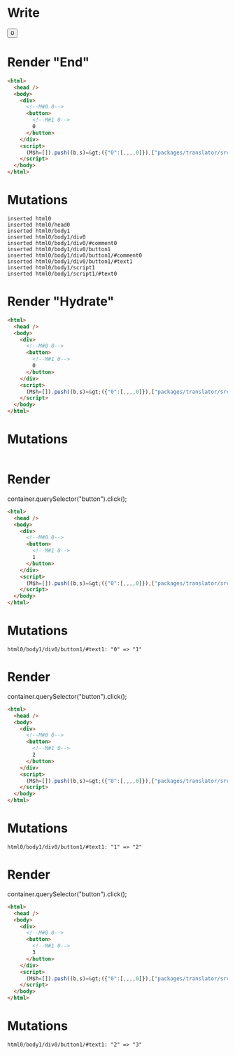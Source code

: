 # Write
  <div><!M#0 0><button><!M#1 0>0</button></div><script>(M$h=[]).push((b,s)=>({"0":[,,,,0]}),["packages/translator/src/__tests__/fixtures/basic-unused-ref/template.marko_0_0",0,])</script>


# Render "End"
```html
<html>
  <head />
  <body>
    <div>
      <!--M#0 0-->
      <button>
        <!--M#1 0-->
        0
      </button>
    </div>
    <script>
      (M$h=[]).push((b,s)=&gt;({"0":[,,,,0]}),["packages/translator/src/__tests__/fixtures/basic-unused-ref/template.marko_0_0",0,])
    </script>
  </body>
</html>
```

# Mutations
```
inserted html0
inserted html0/head0
inserted html0/body1
inserted html0/body1/div0
inserted html0/body1/div0/#comment0
inserted html0/body1/div0/button1
inserted html0/body1/div0/button1/#comment0
inserted html0/body1/div0/button1/#text1
inserted html0/body1/script1
inserted html0/body1/script1/#text0
```


# Render "Hydrate"
```html
<html>
  <head />
  <body>
    <div>
      <!--M#0 0-->
      <button>
        <!--M#1 0-->
        0
      </button>
    </div>
    <script>
      (M$h=[]).push((b,s)=&gt;({"0":[,,,,0]}),["packages/translator/src/__tests__/fixtures/basic-unused-ref/template.marko_0_0",0,])
    </script>
  </body>
</html>
```

# Mutations
```

```


# Render 
container.querySelector("button").click();

```html
<html>
  <head />
  <body>
    <div>
      <!--M#0 0-->
      <button>
        <!--M#1 0-->
        1
      </button>
    </div>
    <script>
      (M$h=[]).push((b,s)=&gt;({"0":[,,,,0]}),["packages/translator/src/__tests__/fixtures/basic-unused-ref/template.marko_0_0",0,])
    </script>
  </body>
</html>
```

# Mutations
```
html0/body1/div0/button1/#text1: "0" => "1"
```


# Render 
container.querySelector("button").click();

```html
<html>
  <head />
  <body>
    <div>
      <!--M#0 0-->
      <button>
        <!--M#1 0-->
        2
      </button>
    </div>
    <script>
      (M$h=[]).push((b,s)=&gt;({"0":[,,,,0]}),["packages/translator/src/__tests__/fixtures/basic-unused-ref/template.marko_0_0",0,])
    </script>
  </body>
</html>
```

# Mutations
```
html0/body1/div0/button1/#text1: "1" => "2"
```


# Render 
container.querySelector("button").click();

```html
<html>
  <head />
  <body>
    <div>
      <!--M#0 0-->
      <button>
        <!--M#1 0-->
        3
      </button>
    </div>
    <script>
      (M$h=[]).push((b,s)=&gt;({"0":[,,,,0]}),["packages/translator/src/__tests__/fixtures/basic-unused-ref/template.marko_0_0",0,])
    </script>
  </body>
</html>
```

# Mutations
```
html0/body1/div0/button1/#text1: "2" => "3"
```
